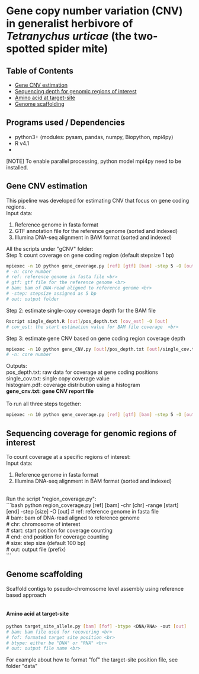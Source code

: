 # Gene copy number variation (CNV) in generalist herbivore of <i>Tetranychus urticae</i> (the two-spotted spider mite) 

## Table of Contents
- [Gene CNV estimation](#Gene-CNV-estimation)
- [Sequencing depth for genomic regions of interest](Sequencing-depth-for-genomic-regions-of-interest)
- [Amino acid at target-site](Amino-acid-at-target-site)
- [Genome scaffolding](Genome-scaffolding)

## Programs used / Dependencies 
- python3+ (modules: pysam, pandas, numpy, Biopython, mpi4py)
- R v4.1
- 

[NOTE] To enable parallel processing, python model mpi4py need to be installed. 

## Gene CNV estimation 
This pipeline was developed for estimating CNV that focus on gene coding regions. 
<br>
Input data: <br>
1. Reference genome in fasta format <br>
2. GTF annotation file for the reference genome (sorted and indexed) <br>
3. Illumina DNA-seq alignment in BAM format (sorted and indexed) <br>

All the scripts under "gCNV" folder: 
<br>
Step 1: count coverage on gene coding region (default stepsize 1 bp)
```bash
mpiexec -n 10 python gene_coverage.py [ref] [gtf] [bam] -step 5 -O [out]
# -n: core number 
# ref: reference genome in fasta file <br>
# gtf: gtf file for the reference genome <br>
# bam: bam of DNA-read aligned to reference genome <br>
# -step: stepsize assigned as 5 bp
# out: output folder
```
Step 2: estimate single-copy coverage depth for the BAM file
```bash
Rscript single_depth.R [out]/pos_depth.txt [cov_est] -O [out]
# cov_est: the start estimation value for BAM file coverage  <br>
```

Step 3: estimate gene CNV based on gene coding region coverage depth
```bash
mpiexec -n 10 python gene_CNV.py [out]/pos_depth.txt [out]/single_cov.txt -O [out]
# -n: core number 
```
Outputs: <br>
pos_depth.txt: raw data for coverage at gene coding positions <br>
single_cov.txt: single copy coverage value <br>
histogram.pdf: coverage distribution using a histogram <br>
<b>gene_cnv.txt: gene CNV report file</b> 
<br>
<br>
To run all three steps together: 
```bash
mpiexec -n 10 python gene_coverage.py [ref] [gtf] [bam] -step 5 -O [out] && Rscript single_depth.R [out]/pos_depth.txt [cov_est] -O [out] && mpiexec -n 10 python gene_CNV.py [out]/pos_depth.txt [out]/single_cov.txt -O [out]
```

## Sequencing coverage for genomic regions of interest 
To count coverage at a specific regions of interest: <br>
Input data: <br>
1. Reference genome in fasta format <br>
2. Illumina DNA-seq alignment in BAM format (sorted and indexed) <br>
<br>
Run the script "region_coverage.py": <br>
```bash
python region_coverage.py [ref] [bam] -chr [chr] -range [start] [end] -step [size] -O [out]
# ref: reference genome in fasta file <br>
# bam: bam of DNA-read aligned to reference genome <br>
# chr: chromosome of interest <br>
# start: start position for coverage counting <br>
# end: end position for coverage counting <br>
# size: step size (default 100 bp) <br>
# out: output file (prefix) <br>
```

## Genome scaffolding
Scaffold contigs to pseudo-chromosome level assembly using reference based approach 
```bash

```

#### Amino acid at target-site 

```bash
python target_site_allele.py [bam] [fof] -btype <DNA/RNA> -out [out]
# bam: bam file used for recovering <br>
# fof: formated target site position <br>
# btype: either be "DNA" or "RNA" <br>
# out: output file name <br>

```
For example about how to format "fof" the target-site position file, see folder "data"





